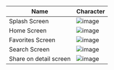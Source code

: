
| Name     | Character |
| ---      | ---       |
| Splash Screen |![image](https://user-images.githubusercontent.com/63263623/181516475-ad295889-be45-4562-a0fe-fdbe41de8c65.png)|
| Home Screen   |![image](https://user-images.githubusercontent.com/63263623/181517023-8fbd1142-88d9-47ac-b272-f18bae7ff429.png)|
| Favorites Screen |![image](https://user-images.githubusercontent.com/63263623/181517064-63ebf278-f566-490e-a0b2-66698594bd42.png)|
| Search Screen |![image](https://user-images.githubusercontent.com/63263623/181517472-4b472105-21ef-4162-8bf5-d25fa503d931.png)|
| Share on detail screen |![image](https://user-images.githubusercontent.com/63263623/181517281-7ec4eabe-1a27-44be-91c4-b159460e83a7.png)|



